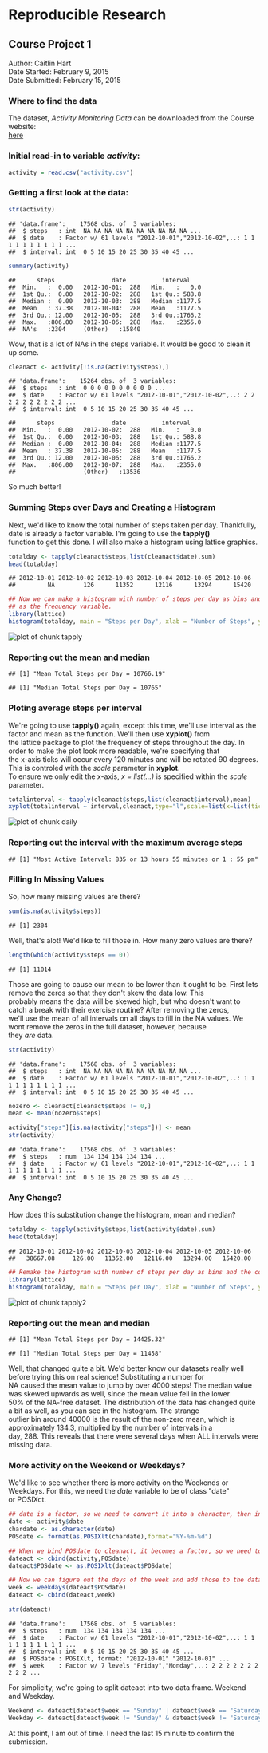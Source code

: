 # Reproducible Research  
## Course Project 1  
Author: Caitlin Hart  
Date Started: February 9, 2015  
Date Submitted: February 15, 2015  

### Where to find the data  
The dataset, *Activity Monitoring Data* can be downloaded from the Course website:  
[here](https://class.coursera.org/repdata-011/human_grading/view/courses/973512/assessments/3/submissions)  
  
### Initial read-in to variable *activity*:  

```r
activity = read.csv("activity.csv")
```

### Getting a first look at the data:

```r
str(activity)
```

```
## 'data.frame':	17568 obs. of  3 variables:
##  $ steps   : int  NA NA NA NA NA NA NA NA NA NA ...
##  $ date    : Factor w/ 61 levels "2012-10-01","2012-10-02",..: 1 1 1 1 1 1 1 1 1 1 ...
##  $ interval: int  0 5 10 15 20 25 30 35 40 45 ...
```

```r
summary(activity)
```

```
##      steps                date          interval     
##  Min.   :  0.00   2012-10-01:  288   Min.   :   0.0  
##  1st Qu.:  0.00   2012-10-02:  288   1st Qu.: 588.8  
##  Median :  0.00   2012-10-03:  288   Median :1177.5  
##  Mean   : 37.38   2012-10-04:  288   Mean   :1177.5  
##  3rd Qu.: 12.00   2012-10-05:  288   3rd Qu.:1766.2  
##  Max.   :806.00   2012-10-06:  288   Max.   :2355.0  
##  NA's   :2304     (Other)   :15840
```

Wow, that is a lot of NAs in the steps variable. It would be good to clean it up some.


```r
cleanact <- activity[!is.na(activity$steps),]
```


```
## 'data.frame':	15264 obs. of  3 variables:
##  $ steps   : int  0 0 0 0 0 0 0 0 0 0 ...
##  $ date    : Factor w/ 61 levels "2012-10-01","2012-10-02",..: 2 2 2 2 2 2 2 2 2 2 ...
##  $ interval: int  0 5 10 15 20 25 30 35 40 45 ...
```

```
##      steps                date          interval     
##  Min.   :  0.00   2012-10-02:  288   Min.   :   0.0  
##  1st Qu.:  0.00   2012-10-03:  288   1st Qu.: 588.8  
##  Median :  0.00   2012-10-04:  288   Median :1177.5  
##  Mean   : 37.38   2012-10-05:  288   Mean   :1177.5  
##  3rd Qu.: 12.00   2012-10-06:  288   3rd Qu.:1766.2  
##  Max.   :806.00   2012-10-07:  288   Max.   :2355.0  
##                   (Other)   :13536
```

So much better!  

### Summing Steps over Days and Creating a Histogram  
Next, we'd like to know the total number of steps taken per day. Thankfully, date is already a factor variable. I'm going to use the **tapply()**  
function to get this done. I will also make a histogram using lattice graphics.


```r
totalday <- tapply(cleanact$steps,list(cleanact$date),sum)
head(totalday)
```

```
## 2012-10-01 2012-10-02 2012-10-03 2012-10-04 2012-10-05 2012-10-06 
##         NA        126      11352      12116      13294      15420
```

```r
## Now we can make a histogram with number of steps per day as bins and the count of days
## as the frequency variable.
library(lattice)
histogram(totalday, main = "Steps per Day", xlab = "Number of Steps", ylab = "Number of Days")
```

![plot of chunk tapply](figure/tapply-1.png) 

### Reporting out the mean and median

```
## [1] "Mean Total Steps per Day = 10766.19"
```

```
## [1] "Median Total Steps per Day = 10765"
```

### Ploting average steps per interval
We're going to use **tapply()** again, except this time, we'll use interval as the factor and mean as the function. We'll then use **xyplot()** from  
the lattice package to plot the frequency of steps throughout the day. In order to make the plot look more readable, we're specifying that  
the x-axis ticks will occur every 120 minutes and will be rotated 90 degrees. This is controled with the *scale* parameter in **xyplot**.  
To ensure we only edit the x-axis, *x = list(...)* is specified within the *scale* parameter.


```r
totalinterval <- tapply(cleanact$steps,list(cleanact$interval),mean)
xyplot(totalinterval ~ interval,cleanact,type="l",scale=list(x=list(tick.number = 120, at = seq(0,2355,120),rot=90)),main="Steps By Interval",xlab = "Interval",ylab = "Steps")
```

![plot of chunk daily](figure/daily-1.png) 

### Reporting out the interval with the maximum average steps

```
## [1] "Most Active Interval: 835 or 13 hours 55 minutes or 1 : 55 pm"
```

### Filling In Missing Values
So, how many missing values are there?


```r
sum(is.na(activity$steps))
```

```
## [1] 2304
```

Well, that's alot! We'd like to fill those in. How many zero values are there?


```r
length(which(activity$steps == 0))
```

```
## [1] 11014
```

Those are going to cause our mean to be lower than it ought to be. First lets remove the zeros so that they don't skew the data low. This  
probably means the data will be skewed high, but who doesn't want to catch a break with their exercise routine? After removing the zeros,  
we'll use the mean of all intervals on all days to fill in the NA values. We wont remove the zeros in the full dataset, however, because  
they *are* data.


```r
str(activity)
```

```
## 'data.frame':	17568 obs. of  3 variables:
##  $ steps   : int  NA NA NA NA NA NA NA NA NA NA ...
##  $ date    : Factor w/ 61 levels "2012-10-01","2012-10-02",..: 1 1 1 1 1 1 1 1 1 1 ...
##  $ interval: int  0 5 10 15 20 25 30 35 40 45 ...
```

```r
nozero <- cleanact[cleanact$steps != 0,]
mean <- mean(nozero$steps)

activity["steps"][is.na(activity["steps"])] <- mean
str(activity)
```

```
## 'data.frame':	17568 obs. of  3 variables:
##  $ steps   : num  134 134 134 134 134 ...
##  $ date    : Factor w/ 61 levels "2012-10-01","2012-10-02",..: 1 1 1 1 1 1 1 1 1 1 ...
##  $ interval: int  0 5 10 15 20 25 30 35 40 45 ...
```
### Any Change? 
How does this substitution change the histogram, mean and median?


```r
totalday <- tapply(activity$steps,list(activity$date),sum)
head(totalday)
```

```
## 2012-10-01 2012-10-02 2012-10-03 2012-10-04 2012-10-05 2012-10-06 
##   38667.08     126.00   11352.00   12116.00   13294.00   15420.00
```

```r
## Remake the histogram with number of steps per day as bins and the count of days as the frequency variable.
library(lattice)
histogram(totalday, main = "Steps per Day", xlab = "Number of Steps", ylab = "Number of Days")
```

![plot of chunk tapply2](figure/tapply2-1.png) 

### Reporting out the mean and median

```
## [1] "Mean Total Steps per Day = 14425.32"
```

```
## [1] "Median Total Steps per Day = 11458"
```
Well, that changed quite a bit. We'd better know our datasets really well before trying this on real science! Substituting a number for  
NA caused the mean value to jump by over 4000 steps! The median value was skewed upwards as well, since the mean value fell in the lower  
50% of the NA-free dataset. The distribution of the data has changed quite a bit as well, as you can see in the histogram. The strange  
outlier bin around 40000 is the result of the non-zero mean, which is approximately 134.3, multiplied by the number of intervals in a  
day, 288. This reveals that there were several days when ALL intervals were missing data.

### More activity on the Weekend or Weekdays?
We'd like to see whether there is more activity on the Weekends or Weekdays. For this, we need the *date* variable to be of class "date"  
or POSIXct.


```r
## date is a factor, so we need to convert it into a character, then into a POSIXlt.
date <- activity$date
chardate <- as.character(date)
POSdate <- format(as.POSIXlt(chardate),format="%Y-%m-%d")

## When we bind POSdate to cleanact, it becomes a factor, so we need to convert it to a POSIXlt
dateact <- cbind(activity,POSdate)
dateact$POSdate <- as.POSIXlt(dateact$POSdate)

## Now we can figure out the days of the week and add those to the data.frame
week <- weekdays(dateact$POSdate)
dateact <- cbind(dateact,week)

str(dateact)
```

```
## 'data.frame':	17568 obs. of  5 variables:
##  $ steps   : num  134 134 134 134 134 ...
##  $ date    : Factor w/ 61 levels "2012-10-01","2012-10-02",..: 1 1 1 1 1 1 1 1 1 1 ...
##  $ interval: int  0 5 10 15 20 25 30 35 40 45 ...
##  $ POSdate : POSIXlt, format: "2012-10-01" "2012-10-01" ...
##  $ week    : Factor w/ 7 levels "Friday","Monday",..: 2 2 2 2 2 2 2 2 2 2 ...
```

For simplicity, we're going to split dateact into two data.frame. Weekend and Weekday.


```r
Weekend <- dateact[dateact$week == "Sunday" | dateact$week == "Saturday",]
Weekday <- dateact[dateact$week != "Sunday" & dateact$week != "Saturday",]
```

At this point, I am out of time. I need the last 15 minute to confirm the submission.


